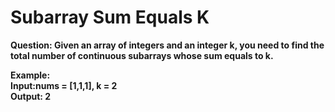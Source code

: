 # Subarray Sum Equals K

<b>Question: Given an array of integers and an integer k, you need to find the total number of continuous subarrays whose sum equals to k.</b>

<b>Example:<br> 
Input:nums = [1,1,1], k = 2<br>
Output: 2<br>  
<b>
